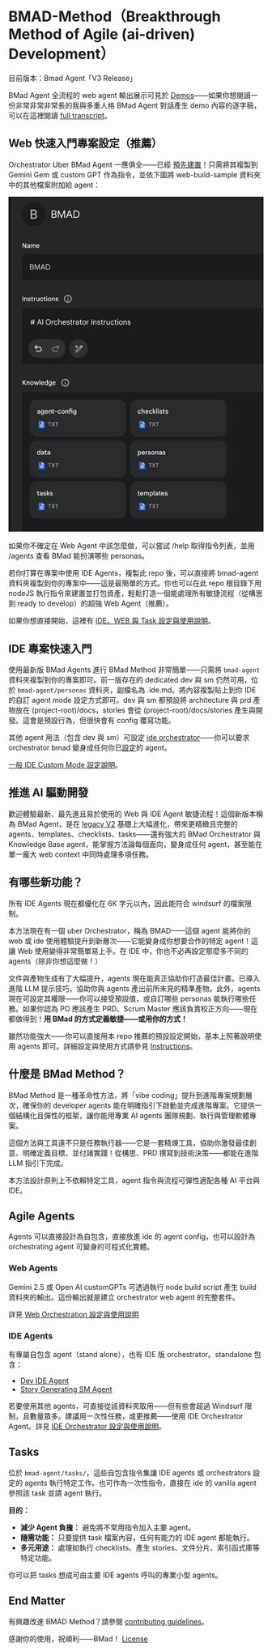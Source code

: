 # BMAD-Method（Breakthrough Method of Agile (ai-driven) Development）

目前版本：Bmad Agent「V3 Release」

BMad Agent 全流程的 web agent 輸出展示可見於 [Demos](./demos/readme.md)——如果你想閱讀一份非常非常非常長的我與多重人格 BMad Agent 對話產生 demo 內容的逐字稿，可以在這裡閱讀 [full transcript](https://gemini.google.com/share/41fb640b63b0)。

## Web 快速入門專案設定（推薦）

Orchestrator Uber BMad Agent 一應俱全——已經 [預先建置](./web-build-sample/agent-prompt.txt)！只需將其複製到 Gemini Gem 或 custom GPT 作為指令，並依下圖將 web-build-sample 資料夾中的其他檔案附加給 agent：

![image info](./docs/images/gem-setup.png)

如果你不確定在 Web Agent 中該怎麼做，可以嘗試 /help 取得指令列表，並用 /agents 查看 BMad 能扮演哪些 personas。

若你打算在專案中使用 IDE Agents，複製此 repo 後，可以直接將 bmad-agent 資料夾複製到你的專案中——這是最簡單的方式。你也可以在此 repo 根目錄下用 nodeJS 執行指令來建置並打包資產，輕鬆打造一個能處理所有敏捷流程（從構思到 ready to develop）的超強 Web Agent（推薦）。

如果你想直接開始，這裡有 [IDE、WEB 與 Task 設定與使用說明](./docs/instruction.md)。

## IDE 專案快速入門

使用最新版 BMad Agents 進行 BMad Method 非常簡單——只需將 `bmad-agent` 資料夾複製到你的專案即可。前一版存在的 dedicated dev 與 sm 仍然可用，位於 `bmad-agent/personas` 資料夾，副檔名為 .ide.md。將內容複製貼上到你 IDE 的自訂 agent mode 設定方式即可。dev 與 sm 都預設將 architecture 與 prd 產物放在 (project-root)/docs，stories 會從 (project-root)/docs/stories 產生與開發。這會是預設行為，但很快會有 config 覆寫功能。

其他 agent 用法（包含 dev 與 sm）可設定 [ide orchestrator](./bmad-agent/ide-bmad-orchestrator.md)——你可以要求 orchestrator bmad 變身成任何你已[設定](./bmad-agent/ide-bmad-orchestrator-cfg.md)的 agent。

[一般 IDE Custom Mode 設定說明](./docs/ide-setup.md)。

## 推進 AI 驅動開發

歡迎體驗最新、最先進且易於使用的 Web 與 IDE Agent 敏捷流程！這個新版本稱為 BMad Agent，是在 [legacy V2](./legacy-archive/V2/) 基礎上大幅進化，帶來更精緻且完整的 agents、templates、checklists、tasks——還有強大的 BMad Orchestrator 與 Knowledge Base agent，能掌握方法論每個面向，變身成任何 agent，甚至能在單一龐大 web context 中同時處理多項任務。

## 有哪些新功能？

所有 IDE Agents 現在都優化在 6K 字元以內，因此能符合 windsurf 的檔案限制。

本方法現在有一個 uber Orchestrator，稱為 BMAD——這個 agent 能將你的 web 或 ide 使用體驗提升到新層次——它能變身成你想要合作的特定 agent！這讓 Web 使用變得非常簡單易上手。在 IDE 中，你也不必再設定那麼多不同的 agents（除非你想這麼做！）

文件與產物生成有了大幅提升，agents 現在能真正協助你打造最佳計畫。已導入進階 LLM 提示技巧，協助你與 agents 產出前所未見的精準產物。此外，agents 現在可設定其權限——你可以接受預設值，或自訂哪些 personas 能執行哪些任務。如果你認為 PO 應該產生 PRD、Scrum Master 應該負責校正方向——現在都做得到！**用 BMad 的方式定義敏捷——或用你的方式！**

雖然功能強大——你可以直接用本 repo 推薦的預設設定開始，基本上照著說明使用 agents 即可。詳細設定與使用方式請參見 [Instructions](./docs/instruction.md)。

## 什麼是 BMad Method？

BMad Method 是一種革命性方法，將「vibe coding」提升到進階專案規劃層次，確保你的 developer agents 能在明確指引下啟動並完成進階專案。它提供一個結構化且彈性的框架，讓你能用專業 AI agents 團隊規劃、執行與管理軟體專案。

這個方法與工具遠不只是任務執行器——它是一套精煉工具，協助你激發最佳創意、明確定義目標、並付諸實踐！從構思、PRD 撰寫到技術決策——都能在進階 LLM 指引下完成。

本方法設計原則上不依賴特定工具，agent 指令與流程可彈性適配各種 AI 平台與 IDE。

## Agile Agents

Agents 可以直接設計為自包含，直接放進 ide 的 agent config，也可以設計為 orchestrating agent 可變身的可程式化實體。

### Web Agents

Gemini 2.5 或 Open AI customGPTs 可透過執行 node build script 產生 build 資料夾的輸出。這份輸出就是建立 orchestrator web agent 的完整套件。

詳見 [Web Orchestration 設定與使用說明](./docs/instruction.md#setting-up-web-agent-orchestrator)

### IDE Agents

有專屬自包含 agent（stand alone），也有 IDE 版 orchestrator。standalone 包含：

- [Dev IDE Agent](./bmad-agent/personas/dev.ide.md)
- [Story Generating SM Agent](./bmad-agent/personas/sm.ide.md)

若要使用其他 agents，可直接從該資料夾取用——但有些會超過 Windsurf 限制，且數量眾多。建議用一次性任務，或更推薦——使用 IDE Orchestrator Agent。詳見 [IDE Orchestrator 設定與使用說明](./docs/instruction.md#ide-agent-setup-and-usage)。

## Tasks

位於 `bmad-agent/tasks/`，這些自包含指令集讓 IDE agents 或 orchestrators 設定的 agents 執行特定工作。也可作為一次性指令，直接在 ide 的 vanilla agent 參照該 task 並請 agent 執行。

**目的：**

- **減少 Agent 負擔：** 避免將不常用指令加入主要 agent。
- **隨需功能：** 只要提供 task 檔案內容，任何有能力的 IDE agent 都能執行。
- **多元用途：** 處理如執行 checklists、產生 stories、文件分片、索引函式庫等特定功能。

你可以把 tasks 想成可由主要 IDE agents 呼叫的專業小型 agents。

## End Matter

有興趣改進 BMAD Method？請參閱 [contributing guidelines](docs/CONTRIBUTING.md)。

感謝你的使用，祝順利——BMad！
[License](./docs/LICENSE)
